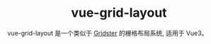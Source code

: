 <h1 align="center">vue-grid-layout</h1>

vue-grid-layout 是一个类似于 [Gridster](http://dsmorse.github.io/gridster.js/) 的栅格布局系统, 适用于 Vue3。
